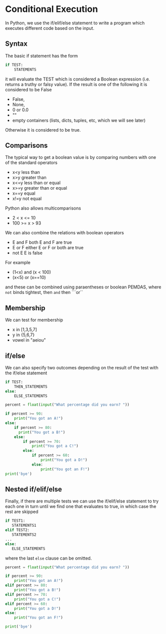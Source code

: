 # Conditional Execution

In Python, we use the if/elif/else statement to write a program which executes different code based on the input.

## Syntax
The basic if statement has the form
``` python
if TEST:
    STATEMENTS
```
it will evaluate the TEST which is considered a Boolean expression (i.e. returns a truthy or falsy value).
If the result is one of the following it is considered to be False
* False, 
* None, 
* 0 or 0.0 
* ""
* empty containers (lists, dicts, tuples, etc, which we will see later)

Otherwise it is considered to be true.

## Comparisons
The typical way to get a boolean value is by comparing numbers with one of the standard operators
* x<y  less than
* x>y  greater than
* x<=y less than or equal
* x>=y  greater than or equal
* x==y  equal
* x!=y  not equal

Python also allows multicomparisons
* 2 < x <= 10
* 100 >= x > 93
  
We can also combine the relations with boolean operators
* E and F   both E and F are true
* E or F    either E or F or both are true
* not E     E is false

For example
* (1<x) and (x < 100)
* (x<5) or (x==10)

and these can be combined using paraentheses or boolean PEMDAS, where ```not``` binds tightest, then ```and``` then ```or``

## Membership
We can test for membership 
* x in [1,3,5,7]
* y in {5,6,7}
* vowel in "aeiou"
  
## if/else
We can also specify two outcomes depending on the result of the test with the if/else statement
``` python
if TEST:
    THEN_STATEMENTS
else:
    ELSE_STATEMENTS
```

``` python
percent = float(input("What percentage did you earn? "))

if percent >= 90:
    print("You got an A!")
else:
    if percent >= 80:
      print("You got a B!")
    else:
        if percent >= 70:
            print("You got a C!")
        else:
            if percent >= 60:
                print("You got a D!")
            else:
                print("You got an F!")
print('bye')
```

## Nested if/elif/else
Finally, if there are multiple tests we can use the if/elif/else statement
to try each one in turn until we find one that evaluates to true, in which case the rest are skipped

``` python
if TEST1:
   STATEMENTS1
elif TEST2:
   STATEMENTS2
...
else:
   ELSE_STATEMENTS
```
  where the last ```else``` clause can be omitted.
  
``` python
percent = float(input("What percentage did you earn? "))

if percent >= 90:
    print("You got an A!")
elif percent >= 80:
    print("You got a B!")
elif percent >= 70:
    print("You got a C!")
elif percent >= 60:
    print("You got a D!")
else:
    print("You got an F!")

print('bye')
```
  


